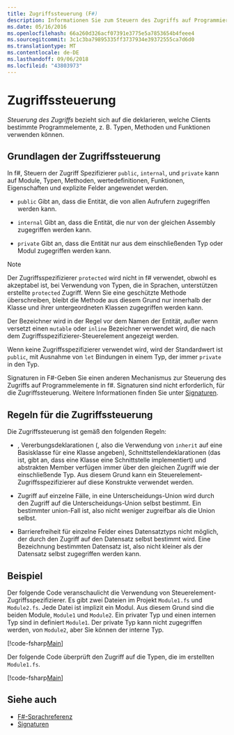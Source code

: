 ```yaml
---
title: Zugriffssteuerung (F#)
description: Informationen Sie zum Steuern des Zugriffs auf Programmierelemente wie Typen, Methoden und Funktionen, die in der Programmiersprache f#.
ms.date: 05/16/2016
ms.openlocfilehash: 66a260d326acf07391e3775e5a7853654b4feee4
ms.sourcegitcommit: 3c1c3ba79895335ff3737934e39372555ca7d6d0
ms.translationtype: MT
ms.contentlocale: de-DE
ms.lasthandoff: 09/06/2018
ms.locfileid: "43803973"
---
```

# <a name="access-control"></a>Zugriffssteuerung

*Steuerung des Zugriffs* bezieht sich auf die deklarieren, welche Clients bestimmte Programmelemente, z. B. Typen, Methoden und Funktionen verwenden können.

## <a name="basics-of-access-control"></a>Grundlagen der Zugriffssteuerung

In f#, Steuern der Zugriff Spezifizierer `public`, `internal`, und `private` kann auf Module, Typen, Methoden, wertedefinitionen, Funktionen, Eigenschaften und explizite Felder angewendet werden.

- `public` Gibt an, dass die Entität, die von allen Aufrufern zugegriffen werden kann.

- `internal` Gibt an, dass die Entität, die nur von der gleichen Assembly zugegriffen werden kann.

- `private` Gibt an, dass die Entität nur aus dem einschließenden Typ oder Modul zugegriffen werden kann.

>[!NOTE]
Der Zugriffsspezifizierer `protected` wird nicht in f# verwendet, obwohl es akzeptabel ist, bei Verwendung von Typen, die in Sprachen, unterstützen erstellte `protected` Zugriff. Wenn Sie eine geschützte Methode überschreiben, bleibt die Methode aus diesem Grund nur innerhalb der Klasse und ihrer untergeordneten Klassen zugegriffen werden kann.

Der Bezeichner wird in der Regel vor dem Namen der Entität, außer wenn versetzt einen `mutable` oder `inline` Bezeichner verwendet wird, die nach dem Zugriffsspezifizierer-Steuerelement angezeigt werden.

Wenn keine Zugriffsspezifizierer verwendet wird, wird der Standardwert ist `public`, mit Ausnahme von `let` Bindungen in einem Typ, der immer `private` in den Typ.

Signaturen in F#-Geben Sie einen anderen Mechanismus zur Steuerung des Zugriffs auf Programmelemente in f#. Signaturen sind nicht erforderlich, für die Zugriffssteuerung. Weitere Informationen finden Sie unter [Signaturen](signatures.md).

## <a name="rules-for-access-control"></a>Regeln für die Zugriffssteuerung

Die Zugriffssteuerung ist gemäß den folgenden Regeln:

- , Vererbungsdeklarationen (, also die Verwendung von `inherit` auf eine Basisklasse für eine Klasse angeben), Schnittstellendeklarationen (das ist, gibt an, dass eine Klasse eine Schnittstelle implementiert) und abstrakten Member verfügen immer über den gleichen Zugriff wie der einschließende Typ. Aus diesem Grund kann ein Steuerelement-Zugriffsspezifizierer auf diese Konstrukte verwendet werden.

- Zugriff auf einzelne Fälle, in eine Unterscheidungs-Union wird durch den Zugriff auf die Unterscheidungs-Union selbst bestimmt. Ein bestimmter union-Fall ist, also nicht weniger zugreifbar als die Union selbst.

- Barrierefreiheit für einzelne Felder eines Datensatztyps nicht möglich, der durch den Zugriff auf den Datensatz selbst bestimmt wird. Eine Bezeichnung bestimmten Datensatz ist, also nicht kleiner als der Datensatz selbst zugegriffen werden kann.

## <a name="example"></a>Beispiel

Der folgende Code veranschaulicht die Verwendung von Steuerelement-Zugriffsspezifizierer. Es gibt zwei Dateien im Projekt `Module1.fs` und `Module2.fs`. Jede Datei ist implizit ein Modul. Aus diesem Grund sind die beiden Module, `Module1` und `Module2`. Ein privater Typ und einen internen Typ sind in definiert `Module1`. Der private Typ kann nicht zugegriffen werden, von `Module2`, aber Sie können der interne Typ.

[!code-fsharp[Main](../../../samples/snippets/fsharp/access-control/snippet1.fs)]

Der folgende Code überprüft den Zugriff auf die Typen, die im erstellten `Module1.fs`.

[!code-fsharp[Main](../../../samples/snippets/fsharp/access-control/snippet2.fs)]

## <a name="see-also"></a>Siehe auch

- [F#-Sprachreferenz](index.md)
- [Signaturen](signatures.md)
